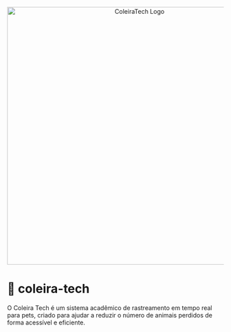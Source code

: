 <p align="center">
  <img src="assets/ColeiraTech.png" alt="ColeiraTech Logo" width="600"/>
</p>

# 🐾 coleira-tech
O Coleira Tech é um sistema acadêmico de rastreamento em tempo real para pets, criado para ajudar a reduzir o número de animais perdidos de forma acessível e eficiente.
